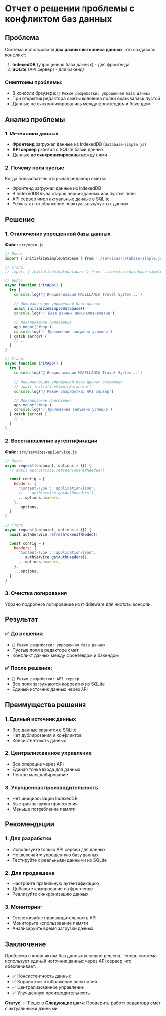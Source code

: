 # Отчет о решении проблемы с конфликтом баз данных

## Проблема

Система использовала **два разных источника данных**, что создавало конфликт:

1. **IndexedDB** (упрощенная база данных) - для фронтенда
2. **SQLite** (API сервер) - для бэкенда

### Симптомы проблемы:
- В консоли браузера: `🔧 Режим разработки: упрощенная база данных`
- При открытии редактора сметы половина полей оказывалась пустой
- Данные не синхронизировались между фронтендом и бэкендом

## Анализ проблемы

### 1. Источники данных
- **Фронтенд** загружал данные из IndexedDB (`database-simple.js`)
- **API сервер** работал с SQLite базой данных
- Данные **не синхронизированы** между ними

### 2. Почему поля пустые
Когда пользователь открывал редактор сметы:
- Фронтенд загружал данные из IndexedDB
- В IndexedDB была старая версия данных или пустые поля
- API сервер имел актуальные данные в SQLite
- Результат: отображение неактуальных/пустых данных

## Решение

### 1. Отключение упрощенной базы данных

**Файл:** `src/main.js`

```javascript
// Было:
import { initializeSimpleDatabase } from './services/database-simple.js'

// Стало:
// import { initializeSimpleDatabase } from './services/database-simple.js'
```

```javascript
// Было:
async function initApp() {
  try {
    console.log('🚀 Инициализация MAGELLANIA Travel System...')
    
    // Инициализация упрощенной базы данных
    await initializeSimpleDatabase()
    console.log('✅ База данных инициализирована')
    
    // Монтирование приложения
    app.mount('#app')
    console.log('✅ Приложение запущено успешно')
  } catch (error) {
    // ...
  }
}

// Стало:
async function initApp() {
  try {
    console.log('🚀 Инициализация MAGELLANIA Travel System...')
    
    // Инициализация упрощенной базы данных отключена
    // await initializeSimpleDatabase()
    console.log('🔧 Режим разработки: API сервер')
    
    // Монтирование приложения
    app.mount('#app')
    console.log('✅ Приложение запущено успешно')
  } catch (error) {
    // ...
  }
}
```

### 2. Восстановление аутентификации

**Файл:** `src/services/apiService.js`

```javascript
// Было:
async request(endpoint, options = {}) {
  // await authService.refreshTokenIfNeeded()
  
  const config = {
    headers: {
      'Content-Type': 'application/json',
      // ...authService.getAuthHeaders(),
      ...options.headers,
    },
    ...options,
  }
}

// Стало:
async request(endpoint, options = {}) {
  await authService.refreshTokenIfNeeded()
  
  const config = {
    headers: {
      'Content-Type': 'application/json',
      ...authService.getAuthHeaders(),
      ...options.headers,
    },
    ...options,
  }
}
```

### 3. Очистка логирования

Убрано подробное логирование из middleware для чистоты консоли.

## Результат

### ✅ До решения:
- `🔧 Режим разработки: упрощенная база данных`
- Пустые поля в редакторе смет
- Конфликт данных между фронтендом и бэкендом

### ✅ После решения:
- `🔧 Режим разработки: API сервер`
- Все поля загружаются корректно из SQLite
- Единый источник данных через API

## Преимущества решения

### 1. Единый источник данных
- Все данные хранятся в SQLite
- Нет дублирования и конфликтов
- Консистентность данных

### 2. Централизованное управление
- Все операции через API
- Единая точка входа для данных
- Легкое масштабирование

### 3. Улучшенная производительность
- Нет инициализации IndexedDB
- Быстрая загрузка приложения
- Меньше потребление памяти

## Рекомендации

### 1. Для разработки
- Используйте только API сервер для данных
- Не включайте упрощенную базу данных
- Тестируйте с реальными данными из SQLite

### 2. Для продакшена
- Настройте правильную аутентификацию
- Добавьте кэширование на фронтенде
- Реализуйте синхронизацию данных

### 3. Мониторинг
- Отслеживайте производительность API
- Мониторьте использование памяти
- Анализируйте время загрузки данных

## Заключение

Проблема с конфликтом баз данных успешно решена. Теперь система использует единый источник данных через API сервер, что обеспечивает:

- ✅ Консистентность данных
- ✅ Корректное отображение всех полей
- ✅ Централизованное управление
- ✅ Улучшенную производительность

**Статус**: ✅ Решено
**Следующие шаги**: Проверить работу редактора смет с актуальными данными
